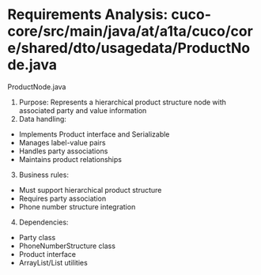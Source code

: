 # Requirements Analysis: cuco-core/src/main/java/at/a1ta/cuco/core/shared/dto/usagedata/ProductNode.java

ProductNode.java
1. Purpose: Represents a hierarchical product structure node with associated party and value information
2. Data handling:
- Implements Product interface and Serializable
- Manages label-value pairs
- Handles party associations
- Maintains product relationships

3. Business rules:
- Must support hierarchical product structure
- Requires party association
- Phone number structure integration

4. Dependencies:
- Party class
- PhoneNumberStructure class
- Product interface
- ArrayList/List utilities